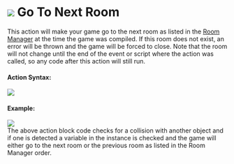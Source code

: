 #  ![](https://gms.magecorn.com/Manual/assets/Images/Scripting_Reference/Drag_And_Drop/Reference/Rooms/i_Rooms_Go_To_Next_Room.png) Go To Next Room

This action will make your game go to the next room as listed in the
[Room Manager](../../../Settings/The_Room_Manager) at the time the
game was compiled. If this room does not exist, an error will be thrown
and the game will be forced to close. Note that the room will not change
until the end of the event or script where the action was called, so any
code after this action will still run.

#### Action Syntax:

  
![](https://gms.magecorn.com/Manual/assets/Images/Scripting_Reference/Drag_And_Drop/Reference/Rooms/a_Rooms_Go_To_Next_Room.png)  

#### Example:

  
![](https://gms.magecorn.com/Manual/assets/Images/Scripting_Reference/Drag_And_Drop/Reference/Rooms/e_Rooms_Go_To_Next_Room.png)  
The above action block code checks for a collision with another object
and if one is detected a variable in the instance is checked and the
game will either go to the next room or the previous room as listed in
the Room Manager order.
